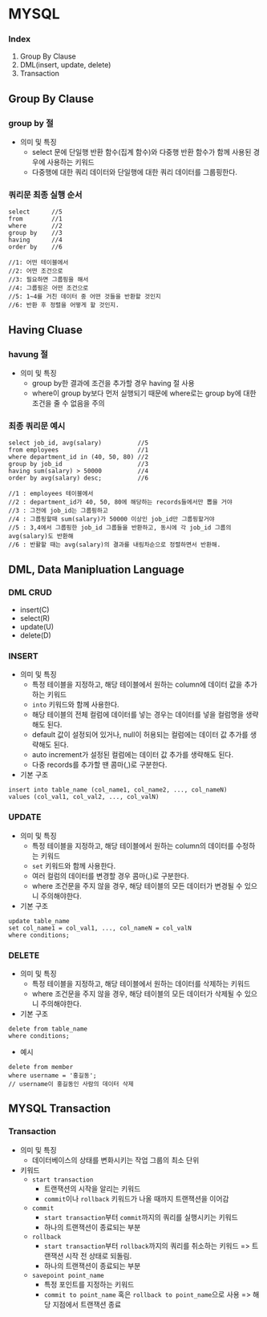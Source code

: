 # MYSQL
### Index
1. Group By Clause
2. DML(insert, update, delete)
3. Transaction
   
## Group By Clause
### group by 절
- 의미 및 특징
  - select 문에 단일행 반환 함수(집계 함수)와 다중행 반환 함수가 함께 사용된 경우에 사용하는 키워드
  - 다중행에 대한 쿼리 데이터와 단일행에 대한 쿼리 데이터를 그룹핑한다.

### 쿼리문 최종 실행 순서
```mysql
select      //5
from        //1
where       //2
group by    //3
having      //4
order by    //6

//1: 어떤 테이블에서
//2: 어떤 조건으로
//3: 필요하면 그룹핑을 해서
//4: 그룹핑은 어떤 조건으로
//5: 1~4를 거친 데이터 중 어떤 것들을 반환할 것인지
//6: 반환 후 정렬을 어떻게 할 것인지.
```
## Having Cluase
### havung 절
- 의미 및 특징
  - group by한 결과에 조건을 추가할 경우 having 절 사용
  - where이 group by보다 먼저 실행되기 때문에 where로는 group by에 대한 조건을 줄 수 없음을 주의

### 최종 쿼리문 예시
```mysql
select job_id, avg(salary)          //5
from employees                      //1
where department_id in (40, 50, 80) //2
group by job_id                     //3
having sum(salary) > 50000          //4
order by avg(salary) desc;          //6

//1 : employees 테이블에서
//2 : department_id가 40, 50, 80에 해당하는 records들에서만 뽑을 거야
//3 : 그전에 job_id는 그룹핑하고
//4 : 그룹핑할때 sum(salary)가 50000 이상인 job_id만 그룹핑할거야
//5 : 3,4에서 그룹핑한 job_id 그룹들을 반환하고, 동시에 각 job_id 그룹의 avg(salary)도 반환해
//6 : 반활할 때는 avg(salary)의 결과를 내림차순으로 정렬하면서 반환해.
```

## DML, Data Manipluation Language
### DML CRUD
- insert(C)
- select(R)
- update(U)
- delete(D)

### INSERT
- 의미 및 특징
  - 특정 테이블을 지정하고, 해당 테이블에서 원하는 column에 데이터 값을 추가하는 키워드
  - `into` 키워드와 함께 사용한다.
  - 해당 테이블의 전체 컬럼에 데이터를 넣는 경우는 데이터를 넣을 컬럼명을 생략해도 된다.
  - default 값이 설정되어 있거나, null이 허용되는 컬럼에는 데이터 값 추가를 생략해도 된다.
  - auto increment가 설정된 컬럼에는 데이터 값 추가를 생략해도 된다.
  - 다중 records를 추가할 땐 콤마(,)로 구분한다.
- 기본 구조
```mysql
insert into table_name (col_name1, col_name2, ..., col_nameN)
values (col_val1, col_val2, ..., col_valN)
```

### UPDATE
- 의미 및 특징
  - 특정 테이블을 지정하고, 해당 테이블에서 원하는 column의 데이터를 수정하는 키워드
  - `set` 키워드와 함께 사용한다.
  - 여러 컬럼의 데이터를 변경할 경우 콤마(,)로 구분한다.
  - where 조건문을 주지 않을 경우, 해당 테이블의 모든 데이터가 변경될 수 있으니 주의해야한다.
- 기본 구조
```mysql
update table_name
set col_name1 = col_val1, ..., col_nameN = col_valN
where conditions;
```

### DELETE
- 의미 및 특징
  - 특정 테이블을 지정하고, 해당 테이블에서 원하는 데이터를 삭제하는 키워드
  - where 조건문을 주지 않을 경우, 해당 테이블의 모든 데이터가 삭제될 수 있으니 주의해야한다.
- 기본 구조
```mysql
delete from table_name
where conditions;
```
- 예시
```mysql
delete from member
where username = '홍길동';
// username이 홍길동인 사람의 데이터 삭제
```

## MYSQL Transaction
### Transaction
- 의미 및 특징
  - 데이터베이스의 상태를 변화시키는 작업 그룹의 최소 단위
- 키워드
  - `start transaction`
    - 트랜잭션의 시작을 알리는 키워드
    - `commit`이나 `rollback` 키워드가 나올 때까지 트랜잭션을 이어감
  - `commit`
    - `start transaction`부터 `commit`까지의 쿼리를 실행시키는 키워드
    - 하나의 트랜잭션이 종료되는 부분
  - `rollback`
    - `start transaction`부터 `rollback`까지의 쿼리를 취소하는 키워드 => 트랜잭션 시작 전 상태로 되돌림.
    - 하나의 트랜잭션이 종료되는 부분
  - `savepoint point_name`
    - 특정 포인트를 지정하는 키워드
    - `commit to point_name` 혹은 `rollback to point_name`으로 사용 => 해당 지점에서 트랜잭션 종료